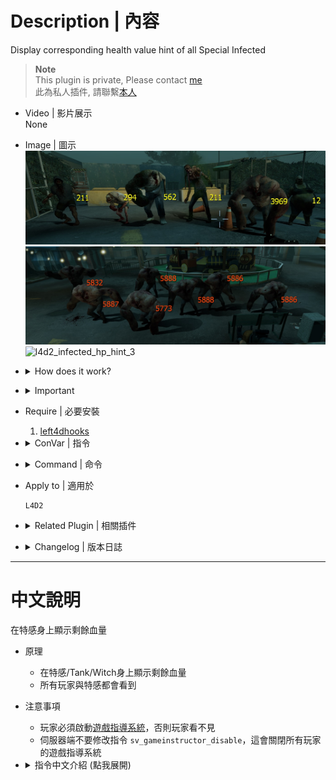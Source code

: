 # Description | 內容
Display corresponding health value hint of all Special Infected

> __Note__ <br/>
This plugin is private, Please contact [me](https://github.com/fbef0102/Game-Private_Plugin#私人插件列表-private-plugins-list)<br/>
此為私人插件, 請聯繫[本人](https://github.com/fbef0102/Game-Private_Plugin#私人插件列表-private-plugins-list)

* Video | 影片展示
<br/>None

* Image | 圖示
	<br/>![l4d2_infected_hp_hint_1](image/l4d2_infected_hp_hint_1.jpg)
	<br/>![l4d2_infected_hp_hint_2](image/l4d2_infected_hp_hint_2.jpg)
	<br/>![l4d2_infected_hp_hint_3](image/l4d2_infected_hp_hint_3.gif)

* <details><summary>How does it work?</summary>

	* Shows the health value of all infected using instructor hints when injured.
	* All survivor player and infected player can see
</details>

* <details><summary>Important</summary>

    * Player must Enabled GAME INSTRUCTOR, in ESC -> Options -> Multiplayer, or they can't see the hp hint
    <br/>![l4d2_infected_hp_hint_4.jpg](image/l4d2_infected_hp_hint_4.jpg)
    * DO NOT modify convar ```sv_gameinstructor_disable``` this force all clients to disable their game instructors.
</details>

* Require | 必要安裝
	1. [left4dhooks](https://forums.alliedmods.net/showthread.php?t=321696)

* <details><summary>ConVar | 指令</summary>

	* cfg/sourcemod/l4d2_infected_hp_hint.cfg
		```php
		// 0=Plugin off, 1=Plugin on.
		l4d2_infected_hp_hint_enable "1"

		// If 1, Show Instuctor Hint For Smoker HP
		l4d2_infected_hp_hint_smoker_show "1"

		// If 1, Show Instuctor Hint For Boomer HP
		l4d2_infected_hp_hint_boomer_show "1"

		// If 1, Show Instuctor Hint For Hunter HP
		l4d2_infected_hp_hint_hunter_show "1"
		
		// If 1, Show Instuctor Hint For Spitter HP
		l4d2_infected_hp_hint_spitter "1"

		// If 1, Show Instuctor Hint For Jockey HP
		l4d2_infected_hp_hint_jockey_show "1"

		// If 1, Show Instuctor Hint For Charger HP
		l4d2_infected_hp_hint_charger_show "1"

		// If 1, Show Instuctor Hint For Tank HP
		l4d2_infected_hp_hint_tank_show "1"

		// If 1, Show Instuctor Hint For Witch HP
		l4d2_infected_hp_hint_witch_show "1"

		// Smoker HP Color, Three values between 0-255 separated by spaces.
		l4d2_infected_hp_hint_smoker_color "255 255 0"

		// Boomer HP Color, Three values between 0-255 separated by spaces.
		l4d2_infected_hp_hint_boomer_color "255 255 0"

		// Hunter HP Color, Three values between 0-255 separated by spaces.
		l4d2_infected_hp_hint_hunter_color "255 255 0"

		// Spitter HP Color, Three values between 0-255 separated by spaces.
		l4d2_infected_hp_hint_spitter_color "255 255 0"

		// Jockey HP Color, Three values between 0-255 separated by spaces.
		l4d2_infected_hp_hint_jockey_color "255 255 0"

		// Charger HP Color, Three values between 0-255 separated by spaces.
		l4d2_infected_hp_hint_charger_color "255 255 0"

		// Tank HP Color, Three values between 0-255 separated by spaces.
		l4d2_infected_hp_hint_tank_color "255 69 0"

		// Witch HP Color, Three values between 0-255 separated by spaces.
		l4d2_infected_hp_hint_witch_color "148 0 211"
		```
</details>

* <details><summary>Command | 命令</summary>
	
	None
</details>

* Apply to | 適用於
	```
	L4D2
	```

* <details><summary>Related Plugin | 相關插件</summary>

	1. [l4d_infected_hp_text](/Plugin_插件/Special_Infected_特感/l4d_infected_hp_text): Display health bar text of Special Infected to attacker
		> 向攻擊者顯示特感血條
</details>

* <details><summary>Changelog | 版本日誌</summary>

	* v1.1h (2024-2-21)
		* Fixed wrong health if infected gain some health
		* Optimize code and improve performance

	* v1.0h (2024-1-2)
		* Remake code, convert code to latest syntax
		* Fix warnings when compiling on SourceMod 1.11.
		* Optimize code and improve performance
		* Use left4dhooks
		* Add hp color
		* Safely remove and create entity
		* Fixed wrong witch health if other plugin adjust witch health

	* v1.2
		* [Original Plugin By MasterMind420](https://forums.alliedmods.net/showthread.php?t=302535)
</details>

- - - -
# 中文說明
在特感身上顯示剩餘血量

* 原理
	* 在特感/Tank/Witch身上顯示剩餘血量
	* 所有玩家與特感都會看到

* 注意事項
    * 玩家必須啟動[遊戲指導系統](https://github.com/fbef0102/Game-Private_Plugin/tree/main/Tutorial_%E6%95%99%E5%AD%B8%E5%8D%80/Chinese_%E7%B9%81%E9%AB%94%E4%B8%AD%E6%96%87/Game#%E5%95%9F%E5%8B%95%E9%81%8A%E6%88%B2%E6%8C%87%E5%B0%8E%E7%B3%BB%E7%B5%B1)，否則玩家看不見
    * 伺服器端不要修改指令 ```sv_gameinstructor_disable```，這會關閉所有玩家的遊戲指導系統

* <details><summary>指令中文介紹 (點我展開)</summary>

	* cfg/sourcemod/l4d2_infected_hp_hint.cfg
		```php
		// 0=關閉插件, 1=啟動插件
		l4d2_infected_hp_hint_enable "1"

		// 為1時，Smoker顯示剩餘血量
		l4d2_infected_hp_hint_smoker_show "1"

		// 為1時，Boomer顯示剩餘血量
		l4d2_infected_hp_hint_boomer_show "1"

		// 為1時，Hunter顯示剩餘血量
		l4d2_infected_hp_hint_hunter_show "1"
		
		// 為1時，Spitter顯示剩餘血量
		l4d2_infected_hp_hint_spitter "1"

		// 為1時，Jockey顯示剩餘血量
		l4d2_infected_hp_hint_jockey_show "1"

		// 為1時，Charger顯示剩餘血量
		l4d2_infected_hp_hint_charger_show "1"

		// 為1時，Tank顯示剩餘血量
		l4d2_infected_hp_hint_tank_show "1"

		// 為1時，Witch顯示剩餘血量
		l4d2_infected_hp_hint_witch_show "1"

		// Smoker血量的顏色，填入RGB三色 (三個數值介於0~255，需要空格)
		l4d2_infected_hp_hint_smoker_color "255 255 0"

		// Boomer血量的顏色，填入RGB三色 (三個數值介於0~255，需要空格)
		l4d2_infected_hp_hint_boomer_color "255 255 0"

		// Hunter血量的顏色，填入RGB三色 (三個數值介於0~255，需要空格)
		l4d2_infected_hp_hint_hunter_color "255 255 0"

		// Spitter血量的顏色，填入RGB三色 (三個數值介於0~255，需要空格)
		l4d2_infected_hp_hint_spitter_color "255 255 0"

		// Jockey血量的顏色，填入RGB三色 (三個數值介於0~255，需要空格)
		l4d2_infected_hp_hint_jockey_color "255 255 0"

		// Charger血量的顏色，填入RGB三色 (三個數值介於0~255，需要空格)
		l4d2_infected_hp_hint_charger_color "255 255 0"

		// Tank血量的顏色，填入RGB三色 (三個數值介於0~255，需要空格)
		l4d2_infected_hp_hint_tank_color "255 69 0"

		// Witch血量的顏色，填入RGB三色 (三個數值介於0~255，需要空格)
		l4d2_infected_hp_hint_witch_color "148 0 211"
		```
</details>
